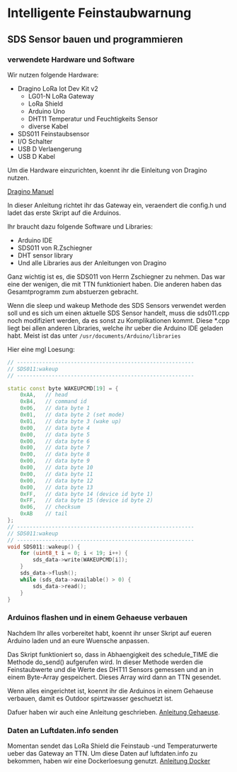 # Intelligente Feinstaubwarnung
## SDS Sensor bauen und programmieren
### verwendete Hardware und Software

Wir nutzen folgende Hardware:
* Dragino LoRa Iot Dev Kit v2
   * LG01-N LoRa Gateway
   * LoRa Shield
   * Arduino Uno
   * DHT11 Temperatur und Feuchtigkeits Sensor
   * diverse Kabel
* SDS011 Feinstaubsensor
* I/O Schalter
* USB D Verlaengerung
* USB D Kabel

Um die Hardware einzurichten, koennt ihr die Einleitung von Dragino nutzen.

[Dragino Manuel](http://www.dragino.com/downloads/downloads/LoRa_IoT_Kit/v2-Kit/Single%20Channel%20LoRa%20IoT%20Kit%20v2%20User%20Manual_v1.0.6.pdf)

In dieser Anleitung richtet ihr das Gateway ein, veraendert die
config.h und ladet das erste Skript auf die Arduinos.

Ihr braucht dazu folgende Software und Libraries:
* Arduino IDE
* SDS011 von R.Zschiegner
* DHT sensor library
* Und alle Libraries aus der Anleitungen von Dragino

Ganz wichtig ist es, die SDS011 von Herrn Zschiegner zu nehmen. Das war eine der
wenigen, die mit TTN funktioniert haben. Die anderen haben das Gesamtprogramm
zum abstuerzen gebracht.

Wenn die sleep und wakeup Methode des SDS Sensors verwendet werden soll und es
sich um einen aktuelle SDS Sensor handelt, muss die sds011.cpp noch modifiziert
werden, da es sonst zu Komplikationen kommt. Diese *.cpp liegt bei allen
anderen Libraries, welche ihr ueber die Arduino IDE geladen habt. Meist ist
das unter `/usr/documents/Arduino/libraries`

Hier eine mgl Loesung:

```Cpp
// --------------------------------------------------------
// SDS011:wakeup
// --------------------------------------------------------

static const byte WAKEUPCMD[19] = {
	0xAA,	// head
	0xB4,	// command id
	0x06,	// data byte 1
	0x01,	// data byte 2 (set mode)
	0x01,	// data byte 3 (wake up)
	0x00,	// data byte 4
	0x00,	// data byte 5
	0x00,	// data byte 6
	0x00,	// data byte 7
	0x00,	// data byte 8
	0x00,	// data byte 9
	0x00,	// data byte 10
	0x00,	// data byte 11
	0x00,	// data byte 12
	0x00,	// data byte 13
	0xFF,	// data byte 14 (device id byte 1)
	0xFF,	// data byte 15 (device id byte 2)
	0x06,	// checksum
	0xAB	// tail
};
// --------------------------------------------------------
// SDS011:wakeup
// --------------------------------------------------------
void SDS011::wakeup() {
	for (uint8_t i = 0; i < 19; i++) {
		sds_data->write(WAKEUPCMD[i]);
	}
	sds_data->flush();
	while (sds_data->available() > 0) {
		sds_data->read();
	}
}

```

### Arduinos flashen und in einem Gehaeuse verbauen

Nachdem Ihr alles vorbereitet habt, koennt ihr unser Skript auf eueren Arduino
laden und an eure Wuensche anpassen.

Das Skript funktioniert so, dass in Abhaengigkeit des schedule_TIME die Methode
do_send() aufgerufen wird. In dieser Methode werden die Feinstaubwerte und die
Werte des DHT11 Sensors gemessen und an in einem Byte-Array gespeichert. 
Dieses Array wird dann an TTN gesendet.

Wenn alles eingerichtet ist, koennt ihr die Arduinos in einem Gehaeuse verbauen,
damit es Outdoor spirtzwasser geschuetzt ist.

Dafuer haben wir auch eine Anleitung geschrieben. [Anleitung
Gehaeuse](README_CASING.md).

### Daten an Luftdaten.info senden

Momentan sendet das LoRa Shield die Feinstaub -und Temperaturwerte ueber das
Gateway an TTN. Um diese Daten auf luftdaten.info zu bekommen, haben wir eine
Dockerloesung genutzt. [Anleitung Docker](README_DATA_TO_LUFTDATEN.md)


